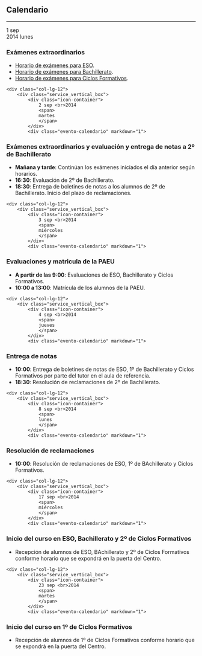 <section class="white-wrapper" id="calendario">
    <div class="container">
        <div class="general-title">
            <h2>Calendario</h2>
            <hr>
        </div><!-- end general title -->
        <div class="services_vertical">


<div class="row">
<div class="col-lg-12 col-md-12 col-sm-12 col-xs-12">


<!-- ++++++++++++++++++++++++++++++++++++++++++++++++++++++++++++++++++++++++++
                    PRINCIPIO DE UN DIA DEL CALENDARIO
+++++++++++++++++++++++++++++++++++++++++++++++++++++++++++++++++++++++++++ -->
<div class="col-lg-12">
    <div class="service_vertical_box">
        <div class="icon-container">
                1 sep <br>2014
                <span>
                    lunes
                </span>
        </div>
        <div class="evento-calendario" markdown="1">

### Exámenes extraordinarios

* [Horario de exámenes para ESO](https://6cc87fdba3d70189b47f81ea3d5823e396e895b6.googledrive.com/host/0BwMgXZ83HVDlVEloWGhNMjU5cXc/EX%C3%81MENES_ESO_SEPTIEMBRE_2014.pdf).
* [Horario de exámenes para Bachillerato](https://6cc87fdba3d70189b47f81ea3d5823e396e895b6.googledrive.com/host/0BwMgXZ83HVDlVEloWGhNMjU5cXc/EX%C3%81MENES_BACH_SEP_2014.pdf).
* [Horario de exámenes para Ciclos Formativos](/paginas/general/examenesSeptiembre2014).

</div>                                                
</div><!-- end service_vertical_box -->
</div><!-- end col-lg-12 -->
<!-- ********************************************************
                         FIN DE DIA
********************************************************* -->



<!-- ++++++++++++++++++++++++++++++++++++++++++++++++++++++++++++++++++++++++++
                    PRINCIPIO DE UN DIA DEL CALENDARIO
+++++++++++++++++++++++++++++++++++++++++++++++++++++++++++++++++++++++++++ -->
    <div class="col-lg-12">
        <div class="service_vertical_box">
            <div class="icon-container">
                2 sep <br>2014
                <span>
                martes
                </span>
            </div>
            <div class="evento-calendario" markdown="1">

### Exámenes extraordinarios y evaluación y entrega de notas a 2º de Bachillerato

* __Mañana y tarde__: Continúan los exámenes iniciados el día anterior según horarios.
* __16:30__: Evaluación de 2º de Bachillerato.
* __18:30__: Entrega de boletines de notas a los alumnos de 2º de Bachillerato. Inicio del plazo de reclamaciones.

</div>                                                
</div><!-- end service_vertical_box -->
</div><!-- end col-lg-12 -->
<!-- ********************************************************
                         FIN DE DIA
********************************************************* -->



<!-- ++++++++++++++++++++++++++++++++++++++++++++++++++++++++++++++++++++++++++
                    PRINCIPIO DE UN DIA DEL CALENDARIO
+++++++++++++++++++++++++++++++++++++++++++++++++++++++++++++++++++++++++++ -->
    <div class="col-lg-12">
        <div class="service_vertical_box">
            <div class="icon-container">
                3 sep <br>2014
                <span>
                miércoles
                </span>
            </div>
            <div class="evento-calendario" markdown="1">

### Evaluaciones y matricula de la PAEU

* __A partir de las 9:00__: Evaluaciones de ESO, Bachillerato y Ciclos Formativos.
* __10:00 a 13:00__: Matrícula de los alumnos de la PAEU.

</div>                                                
</div><!-- end service_vertical_box -->
</div><!-- end col-lg-12 -->
<!-- ********************************************************
                         FIN DE DIA
********************************************************* -->


<!-- ++++++++++++++++++++++++++++++++++++++++++++++++++++++++++++++++++++++++++
                    PRINCIPIO DE UN DIA DEL CALENDARIO
+++++++++++++++++++++++++++++++++++++++++++++++++++++++++++++++++++++++++++ -->
    <div class="col-lg-12">
        <div class="service_vertical_box">
            <div class="icon-container">
                4 sep <br>2014
                <span>
                jueves
                </span>
            </div>
            <div class="evento-calendario" markdown="1">

### Entrega de notas

* __10:00__: Entrega de boletines de notas de ESO, 1º de Bachillerato y Ciclos Formativos por parte del tutor en el aula de referencia.
* __18:30__: Resolución de reclamaciones de 2º de Bachillerato.

</div>                                                
</div><!-- end service_vertical_box -->
</div><!-- end col-lg-12 -->
<!-- ********************************************************
                         FIN DE DIA
********************************************************* -->



<!-- ++++++++++++++++++++++++++++++++++++++++++++++++++++++++++++++++++++++++++
                    PRINCIPIO DE UN DIA DEL CALENDARIO
+++++++++++++++++++++++++++++++++++++++++++++++++++++++++++++++++++++++++++ -->
    <div class="col-lg-12">
        <div class="service_vertical_box">
            <div class="icon-container">
                8 sep <br>2014
                <span>
                lunes
                </span>
            </div>
            <div class="evento-calendario" markdown="1">

### Resolución de reclamaciones

* __10:00__: Resolución de reclamaciones de ESO, 1º de BAchillerato y Ciclos Formativos.

</div>                                                
</div><!-- end service_vertical_box -->
</div><!-- end col-lg-12 -->
<!-- ********************************************************
                         FIN DE DIA
********************************************************* -->



<!-- ++++++++++++++++++++++++++++++++++++++++++++++++++++++++++++++++++++++++++
                    PRINCIPIO DE UN DIA DEL CALENDARIO
+++++++++++++++++++++++++++++++++++++++++++++++++++++++++++++++++++++++++++ -->
    <div class="col-lg-12">
        <div class="service_vertical_box">
            <div class="icon-container">
                17 sep <br>2014
                <span>
                miércoles
                </span>
            </div>
            <div class="evento-calendario" markdown="1">

### Inicio del curso en ESO, Bachillerato y 2º de Ciclos Formativos

* Recepción de alumnos de ESO, BAchillerato y 2º de Ciclos Formativos conforme horario que se expondrá en la puerta del Centro.

</div>                                                
</div><!-- end service_vertical_box -->
</div><!-- end col-lg-12 -->
<!-- ********************************************************
                         FIN DE DIA
********************************************************* -->




<!-- ++++++++++++++++++++++++++++++++++++++++++++++++++++++++++++++++++++++++++
                    PRINCIPIO DE UN DIA DEL CALENDARIO
+++++++++++++++++++++++++++++++++++++++++++++++++++++++++++++++++++++++++++ -->
    <div class="col-lg-12">
        <div class="service_vertical_box">
            <div class="icon-container">
                23 sep <br>2014
                <span>
                martes
                </span>
            </div>
            <div class="evento-calendario" markdown="1">

### Inicio del curso en 1º de Ciclos Formativos

* Recepción de alumnos de 1º de Ciclos Formativos conforme horario que se expondrá en la puerta del Centro.

</div>                                                
</div><!-- end service_vertical_box -->
</div><!-- end col-lg-12 -->
<!-- ********************************************************
                         FIN DE DIA
********************************************************* -->



<div class="clearfix"></div>
</div><!-- end col-->

<div class="col-lg-4 col-md-4 col-sm-12 col-xs-12" id="calendario-completo">
</div>

</div><!-- end services_vertical -->
</div><!-- end container -->
</section><!-- end transparent-bg -->    